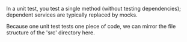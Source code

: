 In a unit test, you test a single method (without testing dependencies); dependent services are typically replaced 
by mocks.

Because one unit test tests one piece of code, we can mirror the file structure of the 'src' directory here.